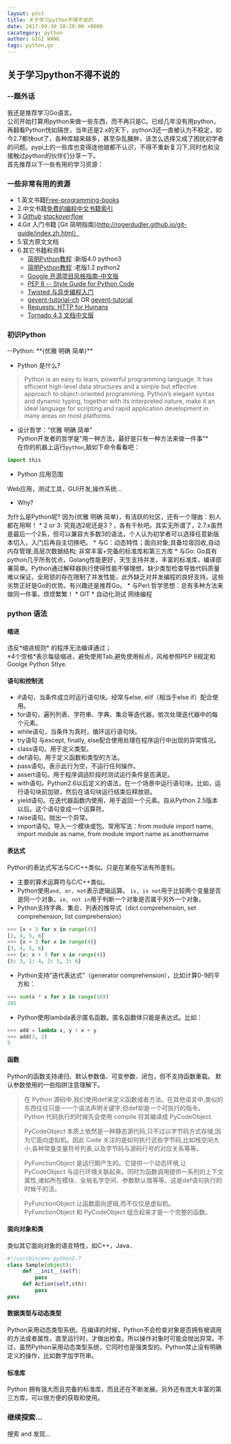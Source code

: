 ```yaml
---
layout: post
title: 关于学习python不得不说的
date: 2017-09-30 10:20:00 +0800
cacategory: python
author: GIGI WANG
tags: python,go
---
```


<h2>关于学习python不得不说的</h2>
<h3>--题外话</h3>

我还是推荐学习Go语言。<br/>
公司开始打算用python来做一些东西，而不再只是C。已经几年没有用python，再翻看Python恍如隔世，当年还是2.x的天下，python3还一直被认为不稳定，如今2.7都快out了，各种库越来越多，甚至杂乱臃肿，该怎么选择又成了困扰初学者的问题。pypi上的一些库也变得连他娘都不认识，不得不重新复习下,同时也和没接触过python的伙伴们分享一下。<br>
首先推荐以下一些有用的学习资源：
<h3>一些非常有用的资源</h3>

* 1.英文书籍[Free-programming-books](https://github.com/EbookFoundation/free-programming-books/blob/f2d40b8c613af08c03b535ca6de15a65f9856518/free-programming-books.md)
* 2.中文书籍[免费的编程中文书籍索引](https://github.com/justjavac/free-programming-books-zh_CN)
* 3.[*Github*](https://github.com/) [*stackoverflow*](https://stackoverflow.com/)
* 4.Git 入门书籍 [Git 简明指南](http://rogerdudler.github.io/git-guide/index.zh.html）
* 5.官方原文文档
* 6.其它书籍和资料
  * [简明Python教程](https://bop.molun.net/) :新版4.0 python3
  * [简明Python教程](http://www.kuqin.com/abyteofpython_cn/index.html) :老版1.2 python2
  * [Google 开源项目风格指南-中文版](http://zh-google-styleguide.readthedocs.io/en/latest/google-python-styleguide/contents/)
  * [PEP 8 -- Style Guide for Python Code](https://www.python.org/dev/peps/pep-0008/)
  * [Twisted 与异步编程入门](https://www.gitbook.com/book/likebeta/twisted-intro-cn/details) 
  * [gevent-tutorial-ch](https://github.com/blurrcat/gevent-tutorial-ch/blob/master/tutorial.md)
   OR [gevent-tutorial](http://sdiehl.github.io/gevent-tutorial/)
  * [Requests: HTTP for Humans](http://requests-docs-cn.readthedocs.io/zh_CN/latest/)
  * [Tornado 4.3 文档中文版](https://tornado-zh.readthedocs.io/zh/latest/)
 
<h3>初识Python</h3>
--Python:  **{优雅 明确 简单}**<br/>

* Python 是什么?
>Python is an easy to learn, powerful programming language. It has efficient high-level data structures and a simple but effective approach to object-oriented programming. Python’s elegant syntax and dynamic typing, together with its interpreted nature, make it an ideal language for scripting and rapid application development in many areas on most platforms.

 * 设计哲学：“优雅 明确 简单”<br/>
Python开发者的哲学是“用一种方法，最好是只有一种方法来做一件事”*<br/>
在你的机器上运行<code>python</code>,敲如下命令看看吧：
```python
import this
```

  * Python 应用范围
 
  Web应用，测试工具，GUI开发,操作系统...
  * Why?

  为什么是Python呢?
  因为{优雅 明确 简单}，有活跃的社区，还有一个理由：别人都在用啊！
    * 2 or 3: 究竟选2呢还是3？，各有千秋吧。其实无所谓了，2.7.x虽然是最后一个2系，但可以兼容大多数3的语法，个人认为初学者可以选择任意新版本切入，入门后再自主切换吧。
    * 与C：动态特性；面向对象;具备垃圾回收,自动内存管理;高层次数据结构; 非常丰富+完备的标准库和第三方库
    * 与Go: Go具有python几乎所有优点，Golang性能更好，天生支持并发，丰富的标准库，编译部署简单。Python通过解释器执行使得性能不够理想，缺少类型检查导致代码质量难以保证，全局锁的存在限制了并发性能，此外缺乏对并发编程的良好支持。这些劣势正好是Go的优势。有兴趣还是推荐Go。
    * 与Perl:哲学思想：总有多种方法来做同一件事。烦烦繁繁！
    * GIT 
    * 自动化测试 网络编程
  
<h3>python 语法</h3>
<h4> 缩进 </h4>
 违反*缩进规则* 的程序无法编译通过；<br>
 *4个空格*表示每级缩进，避免使用Tab,避免使用标点，风格参照PEP 8规定和Goolge Python Stlye.
 <h4>语句和控制流</h4>
 
  * if语句，当条件成立时运行语句块。经常与else, elif（相当于else if）配合使用。
  * for语句，遍列列表、字符串、字典、集合等迭代器，依次处理迭代器中的每个元素。
  * while语句，当条件为真时，循环运行语句块。
  * try语句 与except, finally, else配合使用处理在程序运行中出现的异常情况。
  * class语句。用于定义类型。
  * def语句。用于定义函数和类型的方法。
  * pass语句。表示此行为空，不运行任何操作。
  * assert语句。用于程序调适阶段时测试运行条件是否满足。
  * with语句。Python2.6以后定义的语法，在一个场景中运行语句块。比如，运行语句块前加锁，然后在语句块运行结束后释放锁。
  * yield语句。在迭代器函数内使用，用于返回一个元素。自从Python 2.5版本以后。这个语句变成一个运算符。
  * raise语句。抛出一个异常。
  * import语句。导入一个模块或包。常用写法：from module import name, import module as name, from module import name as anothername

<h4>表达式</h4>

  Python的表达式写法与C/C++类似。只是在某些写法有所差别。
   * 主要的算术运算符与C/C++类似。 
   * Python使用```and, or, not```表示逻辑运算。
```is, is not```用于比较两个变量是否是同一个对象。```in, not in```用于判断一个对象是否属于另外一个对象。  
   * Python支持字典、集合、列表的推导式（dict comprehension, set comprehension, list comprehension）
  ```python
>>> [x + 3 for x in range(4)]
[3, 4, 5, 6]
>>> {x + 3 for x in range(4)}
{3, 4, 5, 6}
>>> {x: x + 3 for x in range(4)}
{0: 3, 1: 4, 2: 5, 3: 6}
```

* Python支持“迭代表达式”（generator comprehension），比如计算0-9的平方和：
```python
>>> sum(x * x for x in range(10))
285
```
* Python使用lambda表示匿名函数。匿名函数体只能是表达式。比如：
```python
>>> add = lambda x, y : x + y
>>> add(3, 2)
5
```

<h4>函数</h4>

Python的函数支持递归、默认参数值、可变参数、闭包，但不支持函数重载。 默认参数使用的一些陷阱注意理解下。

  >在 Python 源码中,我们使用def来定义函数或者方法。在其他语言中,类似的东西往往只是一一个语法声明关键字,但def却是一个可执行的指令。Python 代码执行的时候先会使用 compile 将其编译成 PyCodeObject.

  >PyCodeObject 本质上依然是一种静态源代码,只不过以字节码方式存储,因为它面向虚拟机。因此 Code 关注的是如何执行这些字节码,比如栈空间大小,各种常量变量符号列表,以及字节码与源码行号的对应关系等等。

  >PyFunctionObject 是运行期产生的。它提供一个动态环境,让 PyCodeObject 与运行环境关联起来。同时为函数调用提供一系列的上下文属性,诸如所在模块、全局名字空间、参数默认值等等。这是def语句执行的时候干的活。

  >PyFunctionObject 让函数面向逻辑,而不仅仅是虚拟机。PyFunctionObject 和 PyCodeObject 组合起来才是一个完整的函数。
    
<h4>面向对象和类</h4>

类似其它面向对象的语言特性，如C++，Java..
```python
#!/usr/bin/env python2.7
class Sample(object):
     def __init__(self):
         pass
     def Action(self,sth):
         pass
pass
 ```
<h4>数据类型与动态类型</h4>

Python采用动态类型系统。在编译的时候，Python不会检查对象是否拥有被调用的方法或者属性，直至运行时，才做出检查。所以操作对象时可能会抛出异常。不过，虽然Python采用动态类型系统，它同时也是强类型的。Python禁止没有明确定义的操作，比如数字加字符串。

<h4>标准库</h4>
Python 拥有强大而且完备的标准库，而且还在不断发展。另外还有庞大丰富的第三方库，可以很方便的获取和使用。

<h3>继续探索...</h3>
搜索 and 发现...